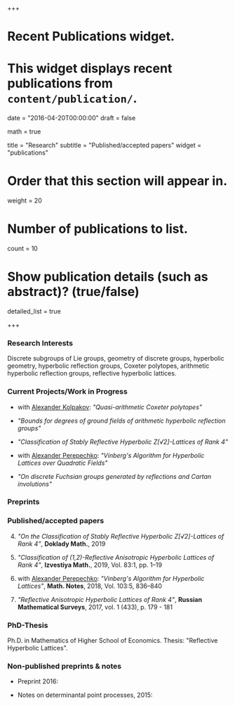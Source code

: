 +++
# Recent Publications widget.
# This widget displays recent publications from `content/publication/`.

date = "2016-04-20T00:00:00"
draft = false

math = true

title = "Research"
subtitle = "Published/accepted papers"
widget = "publications"

# Order that this section will appear in.
weight = 20

# Number of publications to list.
count = 10

# Show publication details (such as abstract)? (true/false)
detailed_list = true



+++

### Research Interests

Discrete subgroups of Lie groups, geometry of discrete groups, hyperbolic geometry, hyperbolic reflection groups, Coxeter polytopes, arithmetic hyperbolic reflection groups, reflective hyperbolic lattices.




### Current Projects/Work in Progress

- with [Alexander Kolpakov](https://sashakolpakov.wordpress.com/): *"Quasi-arithmetic Coxeter polytopes"*

- *"Bounds for degrees of ground fields of arithmetic hyperbolic reflection groups"*

- *"Classification of Stably Reflective Hyperbolic Z[√2]-Lattices of Rank 4"*

- with [Alexander Perepechko](http://a.perep.ru/): *"Vinberg's Algorithm for Hyperbolic Lattices over Quadratic Fields"*

- *"On discrete Fuchsian groups generated by reflections and Cartan involutions"*


### Preprints



### Published/accepted papers

4. *"On the Classification of Stably Reflective Hyperbolic Z[√2]-Lattices of Rank 4"*, **Doklady Math.**, 2019

3. *"Classification of (1,2)-Reflective Anisotropic Hyperbolic Lattices of Rank 4"*, **Izvestiya Math.**, 2019, Vol. 83:1, pp. 1–19

2. with [Alexander Perepechko](http://a.perep.ru/): *"Vinberg's Algorithm for Hyperbolic Lattices"*, **Math. Notes**, 2018, Vol. 103:5, 836–840

1. *"Reflective Anisotropic Hyperbolic Lattices of Rank 4"*, **Russian Mathematical Surveys**, 2017, vol. 1 (433), p. 179 - 181

### PhD-Thesis

Ph.D. in Mathematics of Higher School of Economics.
Thesis: "Reflective Hyperbolic Lattices".


### Non-published preprints & notes

- Preprint 2016: 

- Notes on determinantal point processes, 2015: 


